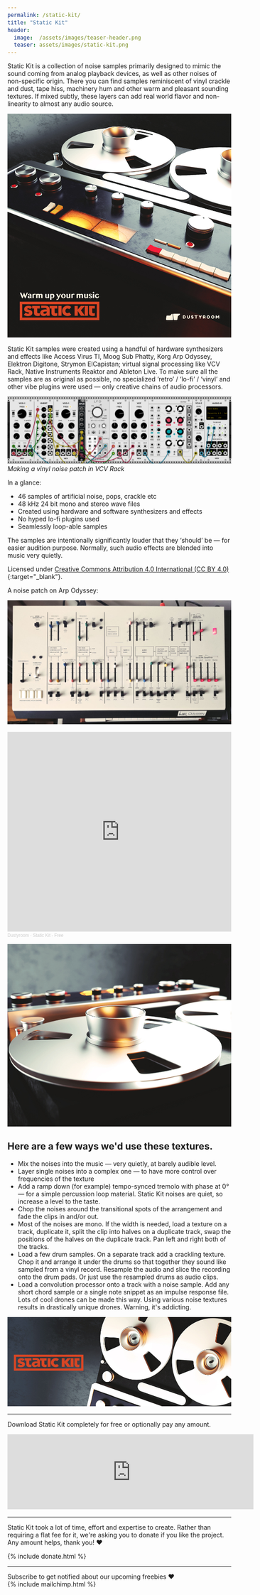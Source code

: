 ```yaml
---
permalink: /static-kit/
title: "Static Kit"
header:
  image:  /assets/images/teaser-header.png
  teaser: assets/images/static-kit.png
---
```


Static Kit is a collection of noise samples primarily designed to mimic the sound coming from analog playback devices, as well as other noises of non-specific origin. There you can find samples reminiscent of vinyl crackle and dust, tape hiss, machinery hum and other warm and pleasant sounding textures. If mixed subtly, these layers can add real world flavor and non-linearity to almost any audio source.  

![](/assets/images/statickit-tapemachine-coverart-1.jpg)

Static Kit samples were created using a handful of hardware synthesizers and effects like Access Virus TI, Moog Sub Phatty, Korg Arp Odyssey, Elektron Digitone, Strymon ElCapistan; virtual signal processing like VCV Rack, Native Instruments Reaktor and Ableton Live. To make sure all the samples are as original as possible, no specialized ‘retro’ / ‘lo-fi’ / ‘vinyl’ and other vibe plugins were used — only creative chains of audio processors.  



![](/assets/images/statickit-vcvrack_vinyl_noise_patch-1.png)
*Making a vinyl noise patch in VCV Rack*

In a glance:  
  * 46 samples of artificial noise, pops, crackle etc
  * 48 kHz 24 bit mono and stereo wave files
  * Created using hardware and software synthesizers and effects
  * No hyped lo-fi plugins used
  * Seamlessly loop-able samples

The samples are intentionally significantly louder that they ‘should’ be — for easier audition purpose. Normally, such audio effects are blended into music very quietly.  

Licensed under [Creative Commons Attribution 4.0 International (CC BY 4.0)](https://creativecommons.org/licenses/by/4.0/){:target="_blank"}.

A noise patch on Arp Odyssey:  

![](/assets/images/statickit-ody-noise-patch-photo-1.jpg)

<iframe scrolling="no" allow="autoplay" src="https://w.soundcloud.com/player/?url=https%3A//api.soundcloud.com/playlists/1131258448%3Fsecret_token%3Ds-cU9h03D7nzm&amp;color=%23ff5500&amp;auto_play=false&amp;hide_related=false&amp;show_comments=true&amp;show_user=true&amp;show_reposts=false&amp;show_teaser=true" width="100%" height="450" frameborder="no"></iframe><div style="font-size: 10px; color: #cccccc;line-break: anywhere;word-break: normal;overflow: hidden;white-space: nowrap;text-overflow: ellipsis; font-family: Interstate,Lucida Grande,Lucida Sans Unicode,Lucida Sans,Garuda,Verdana,Tahoma,sans-serif;font-weight: 100;"><a href="https://soundcloud.com/dstrm" title="Dustyroom" target="_blank" style="color: #cccccc; text-decoration: none;" rel="noopener noreferrer">Dustyroom</a> · <a href="https://soundcloud.com/dstrm/sets/static-kit-free/s-cU9h03D7nzm" title="Static Kit - Free" target="_blank" style="color: #cccccc; text-decoration: none;" rel="noopener noreferrer">Static Kit - Free</a></div>

![](/assets/images/statickit-tapemachine-anotherangle-1.jpg)

## Here are a few ways we'd use these textures.  

  * Mix the noises into the music — very quietly, at barely audible level.
  * Layer single noises into a complex one — to have more control over frequencies of the texture
  * Add a ramp down (for example) tempo-synced tremolo with phase at 0° — for a simple percussion loop material. Static Kit noises are quiet, so increase a level to the taste.
  * Chop the noises around the transitional spots of the arrangement and fade the clips in and/or out.
  * Most of the noises are mono. If the width is needed, load a texture on a track, duplicate it, split the clip into halves on a duplicate track, swap the positions of the halves on the duplicate track. Pan left and right both of the tracks.
  * Load a few drum samples. On a separate track add a crackling texture. Chop it and arrange it under the drums so that together they sound like sampled from a vinyl record. Resample the audio and slice the recording onto the drum pads. Or just use the resampled drums as audio clips.
  * Load a convolution processor onto a track with a noise sample. Add any short chord sample or a single note snippet as an impulse response file. Lots of cool drones can be made this way. Using various noise textures results in drastically unique drones. Warning, it's addicting.

![](/assets/images/statickit-tapemachine-header-1.jpeg)

---

Download Static Kit completely for free or optionally pay any amount.  

<div style="text-align: center">
<iframe src="https://itch.io/embed/784884?border_width=2" width="554" height="169" frameborder="0"><a href="https://dustyroom.itch.io/static-kit">Static Kit by Dustyroom</a></iframe>
</div>

---

Static Kit took a lot of time, effort and expertise to create. Rather than requiring a flat fee for it, we're asking you to donate if you like the project. Any amount helps, thank you! ❤️  

{% include donate.html %}

---

Subscribe to get notified about our upcoming freebies ❤️  
{% include mailchimp.html %}